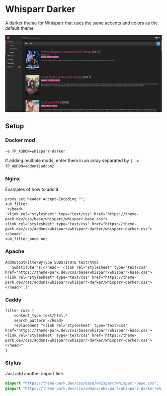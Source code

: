 # Whisparr Darker

A darker theme for Whisparr that uses the same accents and colors as the default theme

<p>
<a href="screenshot1.png" rel="noopener"><img src="screenshot1.png" alt="Screen Shot 1" /></a>
</p>

## Setup

### Docker mod

`-e TP_ADDON=whisparr-darker`

If adding multiple mods, enter them in an array separated by  `|`. `-e TP_ADDON=addon1|addon2`

### Nginx

Examples of how to add it:

```nginx
proxy_set_header Accept-Encoding "";
sub_filter
'</head>'
'<link rel="stylesheet" type="text/css" href="https://theme-park.dev/css/base/whisparr/whisparr-base.css">
<link rel="stylesheet" type="text/css" href="https://theme-park.dev/css/addons/whisparr/whisparr-darker/whisparr-darker.css">
</head>';
sub_filter_once on;
```

### Apache

```nginx
AddOutputFilterByType SUBSTITUTE text/html
   Substitute 's|</head> '<link rel="stylesheet" type="text/css" href="https://theme-park.dev/css/base/whisparr/whisparr-base.css"><link rel="stylesheet" type="text/css" href="https://theme-park.dev/css/addons/whisparr/whisparr-darker/whisparr-darker.css">
</head>';|'
```

### Caddy

```nginx
filter rule {
    content_type text/html.*
    search_pattern </head>
    replacement "<link rel='stylesheet' type='text/css' href='https://theme-park.dev/css/base/whisparr/whisparr-base.css'><link rel='stylesheet' type='text/css' href='https://theme-park.dev/css/addons/whisparr/whisparr-darker/whisparr-darker.css'></head>"
}
```

### Stylus

Just add another import line.

```css
@import "https://theme-park.dev/css/base/whisparr/whisparr-base.css";
@import "https://theme-park.dev/css/addons/whisparr/whisparr-darker/whisparr-darker.css";
```
